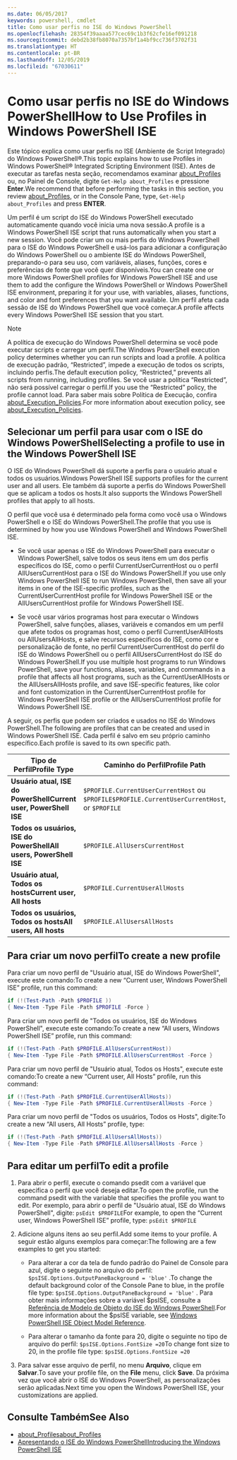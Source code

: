 ```yaml
---
ms.date: 06/05/2017
keywords: powershell, cmdlet
title: Como usar perfis no ISE do Windows PowerShell
ms.openlocfilehash: 28354f39aaaa577cec69c1b3f62cfe16ef091218
ms.sourcegitcommit: debd2b38fb8070a7357bf1a4bf9cc736f3702f31
ms.translationtype: HT
ms.contentlocale: pt-BR
ms.lasthandoff: 12/05/2019
ms.locfileid: "67030611"
---
```

# <a name="how-to-use-profiles-in-windows-powershell-ise"></a><span data-ttu-id="2b19d-103">Como usar perfis no ISE do Windows PowerShell</span><span class="sxs-lookup"><span data-stu-id="2b19d-103">How to Use Profiles in Windows PowerShell ISE</span></span>

<span data-ttu-id="2b19d-104">Este tópico explica como usar perfis no ISE (Ambiente de Script Integrado) do Windows PowerShell®.</span><span class="sxs-lookup"><span data-stu-id="2b19d-104">This topic explains how to use Profiles in Windows PowerShell® Integrated Scripting Environment (ISE).</span></span> <span data-ttu-id="2b19d-105">Antes de executar as tarefas nesta seção, recomendamos examinar [about_Profiles](/powershell/module/microsoft.powershell.core/about/about_profiles) ou, no Painel de Console, digite `Get-Help about_Profiles` e pressione **Enter**.</span><span class="sxs-lookup"><span data-stu-id="2b19d-105">We recommend that before performing the tasks in this section, you review [about_Profiles](/powershell/module/microsoft.powershell.core/about/about_profiles), or in the Console Pane, type, `Get-Help about_Profiles` and press **ENTER**.</span></span>

<span data-ttu-id="2b19d-106">Um perfil é um script do ISE do Windows PowerShell executado automaticamente quando você inicia uma nova sessão.</span><span class="sxs-lookup"><span data-stu-id="2b19d-106">A profile is a Windows PowerShell ISE script that runs automatically when you start a new session.</span></span>  <span data-ttu-id="2b19d-107">Você pode criar um ou mais perfis do Windows PowerShell para o ISE do Windows PowerShell e usá-los para adicionar a configuração do Windows PowerShell ou o ambiente ISE do Windows PowerShell, preparando-o para seu uso, com variáveis, aliases, funções, cores e preferências de fonte que você quer disponíveis.</span><span class="sxs-lookup"><span data-stu-id="2b19d-107">You can create one or more Windows PowerShell profiles for Windows PowerShell ISE and use them to add the configure the Windows PowerShell or Windows PowerShell ISE environment, preparing it for your use, with variables, aliases, functions, and color and font preferences that you want available.</span></span> <span data-ttu-id="2b19d-108">Um perfil afeta cada sessão de ISE do Windows PowerShell que você começar.</span><span class="sxs-lookup"><span data-stu-id="2b19d-108">A profile affects every Windows PowerShell ISE session that you start.</span></span>

> [!NOTE]
> <span data-ttu-id="2b19d-109">A política de execução do Windows PowerShell determina se você pode executar scripts e carregar um perfil.</span><span class="sxs-lookup"><span data-stu-id="2b19d-109">The Windows PowerShell execution policy determines whether you can run scripts and load a profile.</span></span> <span data-ttu-id="2b19d-110">A política de execução padrão, “Restricted”, impede a execução de todos os scripts, incluindo perfis.</span><span class="sxs-lookup"><span data-stu-id="2b19d-110">The default execution policy, “Restricted,” prevents all scripts from running, including profiles.</span></span> <span data-ttu-id="2b19d-111">Se você usar a política “Restricted”, não será possível carregar o perfil.</span><span class="sxs-lookup"><span data-stu-id="2b19d-111">If you use the “Restricted” policy, the profile cannot load.</span></span> <span data-ttu-id="2b19d-112">Para saber mais sobre Política de Execução, confira [about_Execution_Policies](/powershell/module/microsoft.powershell.core/about/about_execution_policies).</span><span class="sxs-lookup"><span data-stu-id="2b19d-112">For more information about execution policy, see [about_Execution_Policies](/powershell/module/microsoft.powershell.core/about/about_execution_policies).</span></span>

## <a name="selecting-a-profile-to-use-in-the-windows-powershell-ise"></a><span data-ttu-id="2b19d-113">Selecionar um perfil para usar com o ISE do Windows PowerShell</span><span class="sxs-lookup"><span data-stu-id="2b19d-113">Selecting a profile to use in the Windows PowerShell ISE</span></span>

<span data-ttu-id="2b19d-114">O ISE do Windows PowerShell dá suporte a perfis para o usuário atual e todos os usuários.</span><span class="sxs-lookup"><span data-stu-id="2b19d-114">Windows PowerShell ISE supports profiles for the current user and all users.</span></span> <span data-ttu-id="2b19d-115">Ele também dá suporte a perfis do Windows PowerShell que se aplicam a todos os hosts.</span><span class="sxs-lookup"><span data-stu-id="2b19d-115">It also supports the Windows PowerShell profiles that apply to all hosts.</span></span>

<span data-ttu-id="2b19d-116">O perfil que você usa é determinado pela forma como você usa o Windows PowerShell e o ISE do Windows PowerShell.</span><span class="sxs-lookup"><span data-stu-id="2b19d-116">The profile that you use is determined by how you use Windows PowerShell and Windows PowerShell ISE.</span></span>

- <span data-ttu-id="2b19d-117">Se você usar apenas o ISE do Windows PowerShell para executar o Windows PowerShell, salve todos os seus itens em um dos perfis específicos do ISE, como o perfil CurrentUserCurrentHost ou o perfil AllUsersCurrentHost para o ISE do Windows PowerShell.</span><span class="sxs-lookup"><span data-stu-id="2b19d-117">If you use only Windows PowerShell ISE to run Windows PowerShell, then save all your items in one of the ISE-specific profiles, such as the CurrentUserCurrentHost profile for Windows PowerShell ISE or the AllUsersCurrentHost profile for Windows PowerShell ISE.</span></span>

- <span data-ttu-id="2b19d-118">Se você usar vários programas host para executar o Windows PowerShell, salve funções, aliases, variáveis e comandos em um perfil que afete todos os programas host, como o perfil CurrentUserAllHosts ou AllUsersAllHosts, e salve recursos específicos do ISE, como cor e personalização de fonte, no perfil CurrentUserCurrentHost do perfil do ISE do Windows PowerShell ou o perfil AllUsersCurrentHost do ISE do Windows PowerShell.</span><span class="sxs-lookup"><span data-stu-id="2b19d-118">If you use multiple host programs to run Windows PowerShell, save your functions, aliases, variables, and commands in a profile that affects all host programs, such as the CurrentUserAllHosts or the AllUsersAllHosts profile, and save ISE-specific features, like color and font customization in the CurrentUserCurrentHost profile for Windows PowerShell ISE profile or the AllUsersCurrentHost profile for Windows PowerShell ISE.</span></span>

<span data-ttu-id="2b19d-119">A seguir, os perfis que podem ser criados e usados no ISE do Windows PowerShell.</span><span class="sxs-lookup"><span data-stu-id="2b19d-119">The following are profiles that can be created and used in Windows PowerShell ISE.</span></span> <span data-ttu-id="2b19d-120">Cada perfil é salvo em seu próprio caminho específico.</span><span class="sxs-lookup"><span data-stu-id="2b19d-120">Each profile is saved to its own specific path.</span></span>

| <span data-ttu-id="2b19d-121">Tipo de Perfil</span><span class="sxs-lookup"><span data-stu-id="2b19d-121">Profile Type</span></span> | <span data-ttu-id="2b19d-122">Caminho do Perfil</span><span class="sxs-lookup"><span data-stu-id="2b19d-122">Profile Path</span></span> |
| --- | --- |
| <span data-ttu-id="2b19d-123">**Usuário atual, ISE do PowerShell**</span><span class="sxs-lookup"><span data-stu-id="2b19d-123">**Current user, PowerShell ISE**</span></span>| <span data-ttu-id="2b19d-124">`$PROFILE.CurrentUserCurrentHost` ou `$PROFILE`</span><span class="sxs-lookup"><span data-stu-id="2b19d-124">`$PROFILE.CurrentUserCurrentHost`, or `$PROFILE`</span></span> |
| <span data-ttu-id="2b19d-125">**Todos os usuários, ISE do PowerShell**</span><span class="sxs-lookup"><span data-stu-id="2b19d-125">**All users, PowerShell ISE**</span></span>| `$PROFILE.AllUsersCurrentHost` |
| <span data-ttu-id="2b19d-126">**Usuário atual, Todos os hosts**</span><span class="sxs-lookup"><span data-stu-id="2b19d-126">**Current user, All hosts**</span></span>| `$PROFILE.CurrentUserAllHosts` |
| <span data-ttu-id="2b19d-127">**Todos os usuários, Todos os hosts**</span><span class="sxs-lookup"><span data-stu-id="2b19d-127">**All users, All hosts**</span></span> | `$PROFILE.AllUsersAllHosts` |

## <a name="to-create-a-new-profile"></a><span data-ttu-id="2b19d-128">Para criar um novo perfil</span><span class="sxs-lookup"><span data-stu-id="2b19d-128">To create a new profile</span></span>

<span data-ttu-id="2b19d-129">Para criar um novo perfil de "Usuário atual, ISE do Windows PowerShell", execute este comando:</span><span class="sxs-lookup"><span data-stu-id="2b19d-129">To create a new “Current user, Windows PowerShell ISE” profile, run this command:</span></span>

```powershell
if (!(Test-Path -Path $PROFILE ))
{ New-Item -Type File -Path $PROFILE -Force }
```

<span data-ttu-id="2b19d-130">Para criar um novo perfil de "Todos os usuários, ISE do Windows PowerShell", execute este comando:</span><span class="sxs-lookup"><span data-stu-id="2b19d-130">To create a new “All users, Windows PowerShell ISE” profile, run this command:</span></span>

```powershell
if (!(Test-Path -Path $PROFILE.AllUsersCurrentHost))
{ New-Item -Type File -Path $PROFILE.AllUsersCurrentHost -Force }
```

<span data-ttu-id="2b19d-131">Para criar um novo perfil de "Usuário atual, Todos os Hosts", execute este comando:</span><span class="sxs-lookup"><span data-stu-id="2b19d-131">To create a new “Current user, All Hosts” profile, run this command:</span></span>

```powershell
if (!(Test-Path -Path $PROFILE.CurrentUserAllHosts))
{ New-Item -Type File -Path $PROFILE.CurrentUserAllHosts -Force }
```

<span data-ttu-id="2b19d-132">Para criar um novo perfil de "Todos os usuários, Todos os Hosts", digite:</span><span class="sxs-lookup"><span data-stu-id="2b19d-132">To create a new “All users, All Hosts” profile, type:</span></span>

```powershell
if (!(Test-Path -Path $PROFILE.AllUsersAllHosts))
{ New-Item -Type File -Path $PROFILE.AllUsersAllHosts -Force }
```

## <a name="to-edit-a-profile"></a><span data-ttu-id="2b19d-133">Para editar um perfil</span><span class="sxs-lookup"><span data-stu-id="2b19d-133">To edit a profile</span></span>

1. <span data-ttu-id="2b19d-134">Para abrir o perfil, execute o comando psedit com a variável que especifica o perfil que você deseja editar.</span><span class="sxs-lookup"><span data-stu-id="2b19d-134">To open the profile, run the command psedit with the variable that specifies the profile you want to edit.</span></span> <span data-ttu-id="2b19d-135">Por exemplo, para abrir o perfil de "Usuário atual, ISE do Windows PowerShell", digite: `psEdit $PROFILE`</span><span class="sxs-lookup"><span data-stu-id="2b19d-135">For example, to open the “Current user, Windows PowerShell ISE” profile, type: `psEdit $PROFILE`</span></span>

2. <span data-ttu-id="2b19d-136">Adicione alguns itens ao seu perfil.</span><span class="sxs-lookup"><span data-stu-id="2b19d-136">Add some items to your profile.</span></span> <span data-ttu-id="2b19d-137">A seguir estão alguns exemplos para começar:</span><span class="sxs-lookup"><span data-stu-id="2b19d-137">The following are a few examples to get you started:</span></span>

   - <span data-ttu-id="2b19d-138">Para alterar a cor da tela de fundo padrão do Painel de Console para azul, digite o seguinte no arquivo do perfil: `$psISE.Options.OutputPaneBackground = 'blue'` .</span><span class="sxs-lookup"><span data-stu-id="2b19d-138">To change the default background color of the Console Pane to blue, in the profile file type: `$psISE.Options.OutputPaneBackground = 'blue'` .</span></span> <span data-ttu-id="2b19d-139">Para obter mais informações sobre a variável $psISE, consulte a [Referência de Modelo de Objeto do ISE do Windows PowerShell](object-model/The-ISE-Object-Model-Hierarchy.md).</span><span class="sxs-lookup"><span data-stu-id="2b19d-139">For more information about the $psISE variable, see [Windows PowerShell ISE Object Model Reference](object-model/The-ISE-Object-Model-Hierarchy.md).</span></span>

   - <span data-ttu-id="2b19d-140">Para alterar o tamanho da fonte para 20, digite o seguinte no tipo de arquivo do perfil: `$psISE.Options.FontSize =20`</span><span class="sxs-lookup"><span data-stu-id="2b19d-140">To change font size to 20, in the profile file type: `$psISE.Options.FontSize =20`</span></span>

3. <span data-ttu-id="2b19d-141">Para salvar esse arquivo de perfil, no menu **Arquivo**, clique em **Salvar**.</span><span class="sxs-lookup"><span data-stu-id="2b19d-141">To save your profile file, on the **File** menu, click **Save**.</span></span> <span data-ttu-id="2b19d-142">Da próxima vez que você abrir o ISE do Windows PowerShell, as personalizações serão aplicadas.</span><span class="sxs-lookup"><span data-stu-id="2b19d-142">Next time you open the Windows PowerShell ISE, your customizations are applied.</span></span>

## <a name="see-also"></a><span data-ttu-id="2b19d-143">Consulte Também</span><span class="sxs-lookup"><span data-stu-id="2b19d-143">See Also</span></span>

- [<span data-ttu-id="2b19d-144">about_Profiles</span><span class="sxs-lookup"><span data-stu-id="2b19d-144">about_Profiles</span></span>](/powershell/module/microsoft.powershell.core/about/about_profiles)
- [<span data-ttu-id="2b19d-145">Apresentando o ISE do Windows PowerShell</span><span class="sxs-lookup"><span data-stu-id="2b19d-145">Introducing the Windows PowerShell ISE</span></span>](Introducing-the-Windows-PowerShell-ISE.md)
